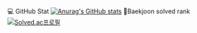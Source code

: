 💻 GitHub Stat
[![Anurag's GitHub stats](https://github-readme-stats.vercel.app/api?username=HoodRyan)](https://github.com/HoodRyan/github-readme-stats)
🏅Baekjoon solved rank
[![Solved.ac프로필](http://mazassumnida.wtf/api/v2/generate_badge?boj=bty0823)](https://solved.ac/bty0823)
